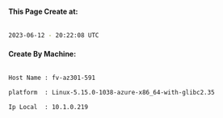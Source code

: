 
   
#### This Page Create at:

```bash

2023-06-12 - 20:22:08 UTC

```

#### Create By Machine:

```bash

Host Name : fv-az301-591

platform  : Linux-5.15.0-1038-azure-x86_64-with-glibc2.35

Ip Local  : 10.1.0.219

```


